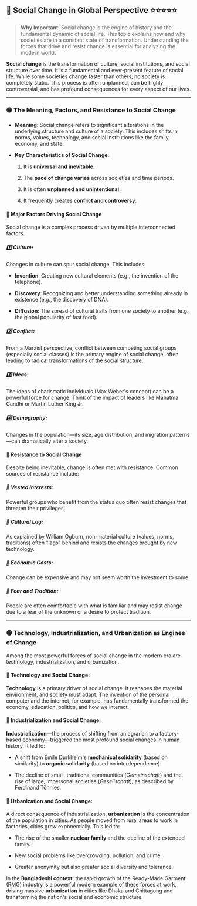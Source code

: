
## 📌 Social Change in Global Perspective ⭐⭐⭐⭐⭐

> **Why Important**: Social change is the engine of history and the fundamental dynamic of social life. This topic explains how and why societies are in a constant state of transformation. Understanding the forces that drive and resist change is essential for analyzing the modern world.

**Social change** is the transformation of culture, social institutions, and social structure over time. It is a fundamental and ever-present feature of social life. While some societies change faster than others, no society is completely static. This process is often unplanned, can be highly controversial, and has profound consequences for every aspect of our lives.

---

### 🟢 The Meaning, Factors, and Resistance to Social Change

- **Meaning**: Social change refers to significant alterations in the underlying structure and culture of a society. This includes shifts in norms, values, technology, and social institutions like the family, economy, and state.
    
- **Key Characteristics of Social Change**:
    
    1. It is **universal and inevitable**.
        
    2. The **pace of change varies** across societies and time periods.
        
    3. It is often **unplanned and unintentional**.
        
    4. It frequently creates **conflict and controversy**.
        

#### 💠 Major Factors Driving Social Change

Social change is a complex process driven by multiple interconnected factors.

##### 1️⃣ Culture: 
Changes in culture can spur social change. This includes:
    
- **Invention**: Creating new cultural elements (e.g., the invention of the telephone).
	
- **Discovery**: Recognizing and better understanding something already in existence (e.g., the discovery of DNA).
	
- **Diffusion**: The spread of cultural traits from one society to another (e.g., the global popularity of fast food).
        
##### 2️⃣ Conflict: 
From a Marxist perspective, conflict between competing social groups (especially social classes) is the primary engine of social change, often leading to radical transformations of the social structure.
    
##### 3️⃣ Ideas: 
The ideas of charismatic individuals (Max Weber's concept) can be a powerful force for change. Think of the impact of leaders like Mahatma Gandhi or Martin Luther King Jr.
    
##### 4️⃣ Demography: 
Changes in the population—its size, age distribution, and migration patterns—can dramatically alter a society.
    

#### 💠 Resistance to Social Change

Despite being inevitable, change is often met with resistance. Common sources of resistance include:

##### 🔹 Vested Interests: 
Powerful groups who benefit from the status quo often resist changes that threaten their privileges.
    
##### 🔹 Cultural Lag: 
As explained by William Ogburn, non-material culture (values, norms, traditions) often "lags" behind and resists the changes brought by new technology.
    
##### 🔹 Economic Costs: 
Change can be expensive and may not seem worth the investment to some.
    
##### 🔹 Fear and Tradition: 
People are often comfortable with what is familiar and may resist change due to a fear of the unknown or a desire to protect tradition.
    

---

### 🟢 Technology, Industrialization, and Urbanization as Engines of Change

Among the most powerful forces of social change in the modern era are technology, industrialization, and urbanization.

#### 💠 Technology and Social Change: 
**Technology** is a primary driver of social change. It reshapes the material environment, and society must adapt. The invention of the personal computer and the internet, for example, has fundamentally transformed the economy, education, politics, and how we interact.
    
#### 💠 Industrialization and Social Change: 
**Industrialization**—the process of shifting from an agrarian to a factory-based economy—triggered the most profound social changes in human history. It led to:
    
- A shift from Émile Durkheim's **mechanical solidarity** (based on similarity) to **organic solidarity** (based on interdependence).
	
- The decline of small, traditional communities (_Gemeinschaft_) and the rise of large, impersonal societies (_Gesellschaft_), as described by Ferdinand Tönnies.
        
#### 💠 Urbanization and Social Change: 
A direct consequence of industrialization, **urbanization** is the concentration of the population in cities. As people moved from rural areas to work in factories, cities grew exponentially. This led to:
    
- The rise of the smaller **nuclear family** and the decline of the extended family.
	
- New social problems like overcrowding, pollution, and crime.
	
- Greater anonymity but also greater social diversity and tolerance.
        

In the **Bangladeshi context**, the rapid growth of the Ready-Made Garment (RMG) industry is a powerful modern example of these forces at work, driving massive **urbanization** in cities like Dhaka and Chittagong and transforming the nation's social and economic structure.